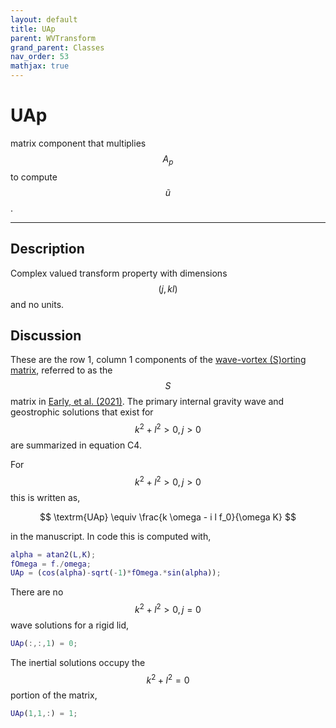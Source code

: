 ```yaml
---
layout: default
title: UAp
parent: WVTransform
grand_parent: Classes
nav_order: 53
mathjax: true
---
```


#  UAp

matrix component that multiplies $$A_p$$ to compute $$\tilde{u}$$.


---

## Description
Complex valued transform property with dimensions $$(j,kl)$$ and no units.

## Discussion

These are the row 1, column 1 components of the [wave-vortex (S)orting matrix](/mathematical-introduction/transformations.html), referred to as the $$S$$ matrix in [Early, et al. (2021)](https://doi.org/10.1017/jfm.2020.995). The primary internal gravity wave and geostrophic solutions that exist for $$k^2+l^2>0, j>0$$ are summarized in equation C4.

For $$k^2+l^2>0, j>0$$ this is written as,

$$
\textrm{UAp} \equiv \frac{k \omega - i l f_0}{\omega K}
$$

in the manuscript. In code this is computed with,

```matlab
alpha = atan2(L,K);
fOmega = f./omega;
UAp = (cos(alpha)-sqrt(-1)*fOmega.*sin(alpha));
```

There are no $$k^2+l^2>0, j=0$$ wave solutions for a rigid lid,

```matlab
UAp(:,:,1) = 0;
```

The inertial solutions occupy the $$k^2+l^2=0$$ portion of the matrix,

```matlab
UAp(1,1,:) = 1;
```

